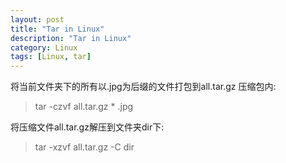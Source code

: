 ```yaml
---
layout: post  
title: "Tar in Linux"  
description: "Tar in Linux"  
category: Linux
tags: [Linux, tar]  
---
```


将当前文件夹下的所有以.jpg为后缀的文件打包到all.tar.gz 压缩包内:  
>tar -czvf all.tar.gz * .jpg

将压缩文件all.tar.gz解压到文件夹dir下:
>tar -xzvf all.tar.gz -C dir
